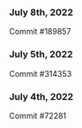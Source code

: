 ### July 8th, 2022

Commit #189857

### July 5th, 2022

Commit #314353


### July 4th, 2022

Commit #72281
